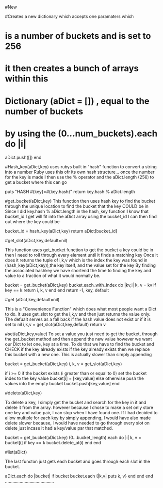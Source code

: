 
#New

#Creates a new dictionary which accepts one paramaters which
# is a number of buckets and is set to 256
# it then creates a bunch of arrays within this
# Dictionary (aDict = []) , equal to the number of buckets
# by using the (0...num_buckets).each do |i|
  aDict.push([])
  end

#Hash_key(aDict,key)
uses rubys built in "hash" function to convert a string into a number
Ruby uses this ofr its own hash structure...
once the number for the key is made I then use the %
operator and the aDict.length (256) to get a bucket where this can go

puts "HASH #{key}=#{key.hash}"
return key.hash % aDict.length

#get_bucket(aDict,key)
This function then uses hash key to find the bucket through the unique location
to find the bucket that the key COULD be in
Since I did key.hash % aDict.length in the hash_key function I know
that bucket_id I get will fit into the aDict array using the bucket_id I can
then find out where the key could be

bucket_id = hash_key(aDict,key)
return aDict[bucket_id]

#get_slot(aDict,key,default=nil)

This function uses get_bucket function to get the bucket a key could be in
then I need to roll through every element until it finds a matching key
Once it does it returns the tuple of i,k,v which is the index the key was found in
(hash_key(aDict,key)),the key itself, and the value set for the key
By finding the associated hashkey we have shortend the time to finding the key and value
to a fraction of what it would normally be.

bucket = get_bucket(aDict,key)
bucket.each_with_index do |kv,i|
  k, v = kv
  if key == k
    return i, k, v
  end
end
return -1, key, default


#get (aDict,key,default=nil)

This is a "Convenience Function" which does what most people want a Dict to do.
It uses get_slot to get the i,k,v and then just returns the value only.
The defualt serves as a fall back if the hash value does not exist or if it is set to nil
i,k,v = get_slot(aDict,key,default)
return v

#set(aDict,key,value)
To set a value you just need to get the bucket, through the get_bucket
method and then append the new value  however we want our Dict to let one,
key at a time. To do that we have to find the bucket and CHECK if the key already exists
if the key already exists then we replace this bucket with a new one.
This is actually slower than simply appending

bucket = get_bucket(aDict,key)
i, k, v = get_slot(aDict,key)

if i >= 0
if the bucket exists (i greater than or equal to 0)
set the bucket index to the key value
  bucket[i] = [key,value]
else
otherwise push the values into the empty bucket
  bucket.push[key,value]
end


#delete(aDict,key)

To delete a key, I simply get the bucket and search for the key in it and delete it from the array.
however because I chose to make a set only store one key and value pair, I can stop when I have found one. If
I had decided to allow multiple for each key by simply appending, I would have also made delete slower because, I would have needed to go through every slot on delete just incase it had a key/value par that matched.


bucket = get_bucket(aDict.key)
(0...bucket_length).each do |i|
  k, v = bucket[i]
  if key == k
    bucket.delete_at(i)
  end
end


#list(aDict)

The last functon just gets each bucket and goes through each slot in the bucket.

aDict.each do |bucket|
  if bucket
    bucket.each {|k,v| puts k, v}
    end
  end
end
........................................
